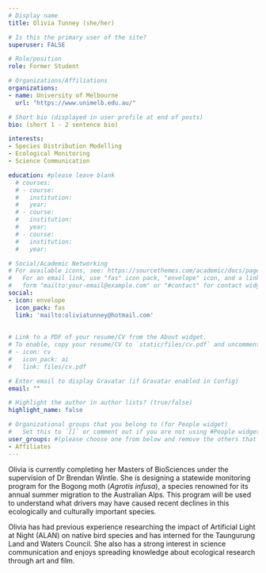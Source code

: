 ```yaml
---
# Display name
title: Olivia Tunney (she/her)

# Is this the primary user of the site?
superuser: FALSE

# Role/position
role: Former Student

# Organizations/Affiliations
organizations:
- name: University of Melbourne
  url: "https://www.unimelb.edu.au/"

# Short bio (displayed in user profile at end of posts)
bio: (short 1 - 2 sentence bio)

interests:
- Species Distribution Modelling
- Ecological Monitoring
- Science Communication

education: #please leave blank
  # courses:
  # - course:
  #   institution:
  #   year:
  # - course:
  #   institution:
  #   year:
  # - course:
  #   institution:
  #   year:

# Social/Academic Networking
# For available icons, see: https://sourcethemes.com/academic/docs/page-builder/#icons
#   For an email link, use "fas" icon pack, "envelope" icon, and a link in the
#   form "mailto:your-email@example.com" or "#contact" for contact widget.
social:
- icon: envelope
  icon_pack: fas
  link: 'mailto:oliviatunney@hotmail.com'
    
  
# Link to a PDF of your resume/CV from the About widget.
# To enable, copy your resume/CV to `static/files/cv.pdf` and uncomment the lines below.
# - icon: cv
#   icon_pack: ai
#   link: files/cv.pdf

# Enter email to display Gravatar (if Gravatar enabled in Config)
email: ""

# Highlight the author in author lists? (true/false)
highlight_name: false

# Organizational groups that you belong to (for People widget)
#   Set this to `[]` or comment out if you are not using #People widget.
user_groups: #(please choose one from below and remove the others that aren't needed)
- Affiliates
---
```



Olivia is currently completing her Masters of BioSciences under the supervision of Dr Brendan Wintle. She is designing a statewide monitoring program for the Bogong moth (*Agrotis infusa*), a species renowned for its annual summer migration to the Australian Alps. This program will be used to understand what drivers may have caused recent declines in this ecologically and culturally important species. 

Olivia has had previous experience researching the impact of Artificial Light at Night (ALAN) on native bird species and has interned for the Taungurung Land and Waters Council. She also has a strong interest in science communication and enjoys spreading knowledge about ecological research through art and film. 

